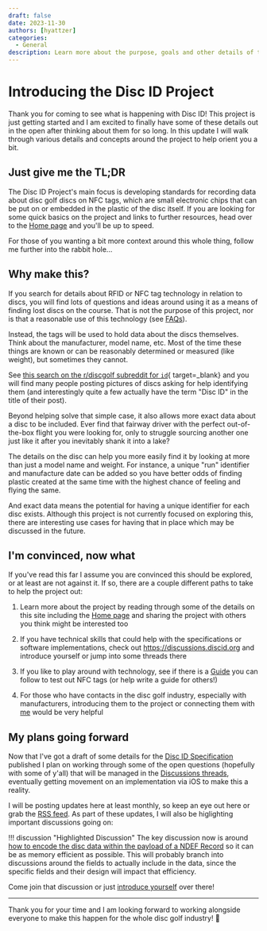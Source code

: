 ```yaml
---
draft: false
date: 2023-11-30
authors: [hyattzer]
categories:
  - General
description: Learn more about the purpose, goals and other details of the Disc ID Project 🥏
---
```


# Introducing the Disc ID Project

Thank you for coming to see what is happening with Disc ID! This project is just getting started and I am excited to finally have some of these details out in the open after thinking about them for so long. In this update I will walk through various details and concepts around the project to help orient you a bit.

## Just give me the TL;DR
The Disc ID Project's main focus is developing standards for recording data about disc golf discs on NFC tags, which are small electronic chips that can be put on or embedded in the plastic of the disc itself. If you are looking for some quick basics on the project and links to further resources, head over to the [Home page](../../index.md) and you'll be up to speed.

For those of you wanting a bit more context around this whole thing, follow me further into the rabbit hole...

<!-- more -->

## Why make this?
If you search for details about RFID or NFC tag technology in relation to discs, you will find lots of questions and ideas around using it as a means of finding lost discs on the course. That is not the purpose of this project, nor is that a reasonable use of this technology (see [FAQs](../../index.md#faqs)).

Instead, the tags will be used to hold data about the discs themselves. Think about the manufacturer, model name, etc. Most of the time these things are known or can be reasonably determined or measured (like weight), but sometimes they cannot.

See [this search on the r/discgolf subreddit for `id`](https://www.reddit.com/r/discgolf/search/?q=id&sort=new){ target=_blank} and you will find many people posting pictures of discs asking for help identifying them (and interestingly quite a few actually have the term "Disc ID" in the title of their post).

Beyond helping solve that simple case, it also allows more exact data about a disc to be included. Ever find that fairway driver with the perfect out-of-the-box flight you were looking for, only to struggle sourcing another one just like it after you inevitably shank it into a lake?

The details on the disc can help you more easily find it by looking at more than just a model name and weight. For instance, a unique "run" identifier and manufacture date can be added so you have better odds of finding plastic created at the same time with the highest chance of feeling and flying the same.

And exact data means the potential for having a unique identifier for each disc exists. Although this project is not currently focused on exploring this, there are interesting use cases for having that in place which may be discussed in the future.

## I'm convinced, now what
If you've read this far I assume you are convinced this should be explored, or at least are not against it. If so, there are a couple different paths to take to help the project out:

1. Learn more about the project by reading through some of the details on this site including the [Home page](../../index.md) and sharing the project with others you think might be interested too

2. If you have technical skills that could help with the specifications or software implementations, check out https://discussions.discid.org and introduce yourself or jump into some threads there

3. If you like to play around with technology, see if there is a [Guide](../../guides-reference.md) you can follow to test out NFC tags (or help write a guide for others!)

4. For those who have contacts in the disc golf industry, especially with manufacturers, introducing them to the project or connecting them with [me](../../about.md#project-maintainer) would be very helpful

## My plans going forward
Now that I've got a draft of some details for the [Disc ID Specification](../../specifications/disc-id.md) published I plan on working through some of the open questions (hopefully with some of y'all) that will be managed in the [Discussions threads](https://github.com/orgs/Disc-ID/discussions), eventually getting movement on an implementation via iOS to make this a reality.

I will be posting updates here at least monthly, so keep an eye out here or grab the [RSS feed](feed_rss_created.xml). As part of these updates, I will also be higlighting important discussions going on:

!!! discussion "Highlighted Discussion"
    The key discussion now is around [how to encode the disc data within the payload of a NDEF Record](https://github.com/orgs/Disc-ID/discussions/2) so it can be as memory efficient as possible. This will probably branch into discussions around the fields to actually include in the data, since the specific fields and their design will impact that efficiency. 

Come join that discussion or just [introduce yourself](https://github.com/orgs/Disc-ID/discussions/1) over there!

---

Thank you for your time and I am looking forward to working alongside everyone to make this happen for the whole disc golf industry! 🥏